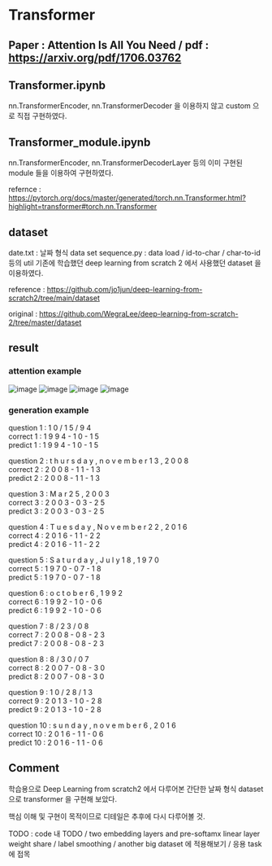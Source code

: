 # Transformer 
## Paper : Attention Is All You Need / pdf : https://arxiv.org/pdf/1706.03762

## Transformer.ipynb
nn.TransformerEncoder, nn.TransformerDecoder 을 이용하지 않고 custom 으로 직접 구현하였다.

## Transformer_module.ipynb
nn.TransformerEncoder, nn.TransformerDecoderLayer 등의 이미 구현된 module 들을 이용하여 구현하였다.

refernce : https://pytorch.org/docs/master/generated/torch.nn.Transformer.html?highlight=transformer#torch.nn.Transformer

## dataset
date.txt    : 날짜 형식 data set
sequence.py : data load / id-to-char / char-to-id 등의 util
기존에 학습했던 deep learning from scratch 2 에서 사용했던 dataset 을 이용하였다.

reference : https://github.com/jo1jun/deep-learning-from-scratch2/tree/main/dataset

original  : https://github.com/WegraLee/deep-learning-from-scratch-2/tree/master/dataset

## result
### attention example
![image](https://user-images.githubusercontent.com/68524289/117152229-cbef1180-adf4-11eb-9980-83b60b3edfc5.png)
![image](https://user-images.githubusercontent.com/68524289/117152144-b4b02400-adf4-11eb-85e3-62f2d6f19924.png)
![image](https://user-images.githubusercontent.com/68524289/117153461-f2fa1300-adf5-11eb-9c97-20c8f17c44f1.png)
![image](https://user-images.githubusercontent.com/68524289/117153505-01482f00-adf6-11eb-8432-93ba7bcb8252.png)

### generation example
question 1 :  1 0 / 1 5 / 9 4                                          
correct 1  :  1 9 9 4 - 1 0 - 1 5                                          
predict 1  :  1 9 9 4 - 1 0 - 1 5

question 2 :  t h u r s d a y ,   n o v e m b e r   1 3 ,   2 0 0 8    
correct 2  :  2 0 0 8 - 1 1 - 1 3                                           
predict 2  :  2 0 0 8 - 1 1 - 1 3

question 3 :  M a r   2 5 ,   2 0 0 3                                  
correct 3  :  2 0 0 3 - 0 3 - 2 5                                           
predict 3  :  2 0 0 3 - 0 3 - 2 5

question 4 :  T u e s d a y ,   N o v e m b e r   2 2 ,   2 0 1 6      
correct 4  :  2 0 1 6 - 1 1 - 2 2                                           
predict 4  :  2 0 1 6 - 1 1 - 2 2

question 5 :  S a t u r d a y ,   J u l y   1 8 ,   1 9 7 0            
correct 5  :  1 9 7 0 - 0 7 - 1 8                                           
predict 5  :  1 9 7 0 - 0 7 - 1 8

question 6 :  o c t o b e r   6 ,   1 9 9 2                            
correct 6  :  1 9 9 2 - 1 0 - 0 6                                           
predict 6  :  1 9 9 2 - 1 0 - 0 6

question 7 :  8 / 2 3 / 0 8                                            
correct 7  :  2 0 0 8 - 0 8 - 2 3                                           
predict 7  :  2 0 0 8 - 0 8 - 2 3

question 8 :  8 / 3 0 / 0 7                                            
correct 8  :  2 0 0 7 - 0 8 - 3 0                                           
predict 8  :  2 0 0 7 - 0 8 - 3 0

question 9 :  1 0 / 2 8 / 1 3                                          
correct 9  :  2 0 1 3 - 1 0 - 2 8                                           
predict 9  :  2 0 1 3 - 1 0 - 2 8

question 10 :  s u n d a y ,   n o v e m b e r   6 ,   2 0 1 6          
correct 10  :  2 0 1 6 - 1 1 - 0 6                                            
predict 10  :  2 0 1 6 - 1 1 - 0 6

## Comment
학습용으로 Deep Learning from scratch2 에서 다루어본 간단한 날짜 형식 dataset 으로 transformer 을 구현해 보았다.

핵심 이해 및 구현이 목적이므로 디테일은 추후에 다시 다루어볼 것.

TODO : code 내 TODO / two embedding layers and pre-softamx linear layer weight share / label smoothing / another big dataset 에 적용해보기 / 응용 task 에 접목
